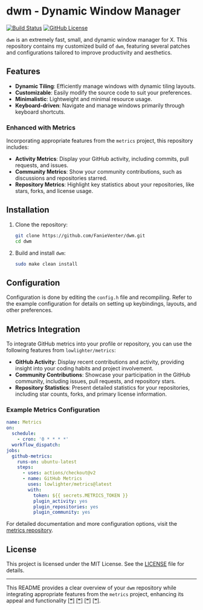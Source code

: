 

# dwm - Dynamic Window Manager

[![Build Status](https://github.com/FanieVenter/dwm/workflows/CI/badge.svg)](https://github.com/FanieVenter/dwm/actions)
[![GitHub License](https://img.shields.io/badge/license-MIT-blue.svg)](LICENSE)

`dwm` is an extremely fast, small, and dynamic window manager for X. This repository contains my customized build of `dwm`, featuring several patches and configurations tailored to improve productivity and aesthetics.

## Features

- **Dynamic Tiling**: Efficiently manage windows with dynamic tiling layouts.
- **Customizable**: Easily modify the source code to suit your preferences.
- **Minimalistic**: Lightweight and minimal resource usage.
- **Keyboard-driven**: Navigate and manage windows primarily through keyboard shortcuts.

### Enhanced with Metrics

Incorporating appropriate features from the `metrics` project, this repository includes:

- **Activity Metrics**: Display your GitHub activity, including commits, pull requests, and issues.
- **Community Metrics**: Show your community contributions, such as discussions and repositories starred.
- **Repository Metrics**: Highlight key statistics about your repositories, like stars, forks, and license usage.

## Installation

1. Clone the repository:
   ```sh
   git clone https://github.com/FanieVenter/dwm.git
   cd dwm
   ```
2. Build and install `dwm`:
   ```sh
   sudo make clean install
   ```

## Configuration

Configuration is done by editing the `config.h` file and recompiling. Refer to the example configuration for details on setting up keybindings, layouts, and other preferences.

## Metrics Integration

To integrate GitHub metrics into your profile or repository, you can use the following features from `lowlighter/metrics`:

- **GitHub Activity**: Display recent contributions and activity, providing insight into your coding habits and project involvement.
- **Community Contributions**: Showcase your participation in the GitHub community, including issues, pull requests, and repository stars.
- **Repository Statistics**: Present detailed statistics for your repositories, including star counts, forks, and primary license information.

### Example Metrics Configuration

```yaml
name: Metrics
on:
  schedule: 
    - cron: '0 * * * *'
  workflow_dispatch:
jobs:
  github-metrics:
    runs-on: ubuntu-latest
    steps:
      - uses: actions/checkout@v2
      - name: GitHub Metrics
        uses: lowlighter/metrics@latest
        with:
          token: ${{ secrets.METRICS_TOKEN }}
          plugin_activity: yes
          plugin_repositories: yes
          plugin_community: yes
```

For detailed documentation and more configuration options, visit the [metrics repository](https://github.com/lowlighter/metrics).

## License

This project is licensed under the MIT License. See the [LICENSE](LICENSE) file for details.

---

This README provides a clear overview of your `dwm` repository while integrating appropriate features from the `metrics` project, enhancing its appeal and functionality [[❞]](https://github.com/lowlighter/metrics/releases) [[❞]](https://github.com/lowlighter/metrics/blob/master/README.md) [[❞]](https://dev.to/lowlighter/discover-your-github-ranking-with-metrics-insights-dpe) [[❞]](https://dev.to/lowlighter/embellish-your-github-readme-profile-with-20-metrics-pagespeed-stats-music-you-ve-listened-to-and-more-2kda).
